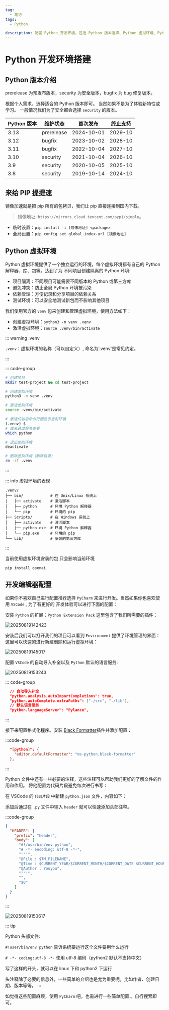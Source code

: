 ```yaml
---
tag:
  - 笔记
tags:
  - Python

description: 配置 Python 开发环境，包括 Python 版本选择、Python 虚拟环境、Python 环境变量、Python 包管理工具，以及常用的 Python 命令。
---
```


# Python 开发环境搭建

## Python 版本介绍

prerelease 为预发布版本，security 为安全版本，bugfix 为 bug 修复版本。

根据个人需求，选择适合的 Python 版本即可。
当然如果不是为了体验新特性或学习。
一般情况我们为了安全都会选择 `security` 的版本。

| Python 版本 | 维护状态   | 首次发布   | 终止支持 |
| ----------- | ---------- | ---------- | -------- |
| 3.13        | prerelease | 2024-10-01 | 2029-10  |
| 3.12        | bugfix     | 2023-10-02 | 2028-10  |
| 3.11        | bugfix     | 2022-10-04 | 2027-10  |
| 3.10        | security   | 2021-10-04 | 2026-10  |
| 3.9         | security   | 2020-10-05 | 2025-10  |
| 3.8         | security   | 2019-10-14 | 2024-10  |

## 来给 PIP 提提速

镜像加速就是把 pip 所有的包拷贝，我们让 pip 直接连接到国内下载。

> 镜像地址: `https://mirrors.cloud.tencent.com/pypi/simple`。

- 临时设置：`pip install -i [镜像地址] <package>`
- 全局设置：`pip config set global.index-url [镜像地址]`

## Python 虚拟环境

Python 虚拟环境提供了一个独立运行的环境，每个虚拟环境都有自己的 Python 解释器、库、包等。达到了为
不同项目创建隔离的 Python 环境:

- 项目隔离：不同项目可能需要不同版本的 Python 或第三方库
- 避免冲突：防止全局 Python 环境被污染
- 依赖管理：方便记录和分享项目的依赖关系
- 测试环境：可以安全地测试新包而不影响其他项目

我们使用官方的 `venv` 包来创建和管理虚拟环境，使用方法如下：

- 创建虚拟环境：`python3 -m venv .venv`
- 激活虚拟环境：`source .venv/bin/activate`

::: warning .venv

`.venv`：虚拟环境的名称（可以自定义）, 命名为'.venv'是常见约定。

:::

::: code-group

```sh [test-project]
# 创建项目
mkdir test-project && cd test-project

# 创建虚拟环境
python3 -m venv .venv

# 激活虚拟环境
source .venv/bin/activate

# 激活成功后命令行回显示当前环境
(.venv) $
# 或者通过命令查看
which python

# 退出虚拟环境
deactivate

# 删除虚拟环境（删除目录）
rm -rf .venv

```

:::

::: info 虚拟环境的表现

```
.venv/
├── bin/            # 在 Unix/Linux 系统上
│   ├── activate    # 激活脚本
│   ├── python      # 环境 Python 解释器
│   └── pip         # 环境的 pip
├── Scripts/        # 在 Windows 系统上
│   ├── activate    # 激活脚本
│   ├── python.exe  # 环境 Python 解释器
│   └── pip.exe     # 环境的 pip
└── Lib/            # 安装的第三方库
```

:::

当前使用虚拟环境安装的包 只会影响当前环境

`pip install openai`

## 开发编辑器配置

如果你不喜欢自己进行配置推荐选择 `PyCharm` 来进行开发。当然如果你也喜欢使用 `VSCode` , 为了有更好的
开发体验可以进行下面的配置：

安装 `Python` 的扩展：`Python Extension Pack` 这里包含了我们所需要的插件：

![20250819142423](http://images.qiuyouyou.cn/notes/20250819142423.png)

安装后我们可以打开我们的项目可以看到 `Environment` 提供了环境管理的界面：
这里可以快速的进行新建删除和运行虚拟环境：

![20250819145017](http://images.qiuyouyou.cn/notes/20250819145017.png)

配置 `VSCode` 的自动导入补全以及 `Python` 默认的语言服务:

![20250819153243](http://images.qiuyouyou.cn/notes/20250819153243.png)

::: code-group

```json [setting.json]
  // 自动导入补全
  "python.analysis.autoImportCompletions": true,
  "python.autoComplete.extraPaths": ["./src", "./lib"],
  // 默认语言服务
  "python.languageServer": "Pylance",
```

:::

接下来配置格式化程序。安装 [Black Formatter](https://marketplace.visualstudio.com/items?itemName=ms-python.black-formatter)插件并添加配置：

:::code-group

```json [setting.json]
  "[python]": {
    "editor.defaultFormatter": "ms-python.black-formatter"
  },
```

:::

Python 文件中还有一些必要的注释，这些注释可以帮助我们更好的了解文件的作用和作用。
将他配置为代码片段避免每次进行书写：

在 VSCode 的 `代码片段` 中新建 `python.json` 文件，内容如下：

添加后通过在 `.py` 文件中输入 `header` 就可以快速添加头部注释。

:::code-group

```json [python.json]
{
  "HEADER": {
    "prefix": "header",
    "body": [
      "#!/usr/bin/env python",
      "# -*- encoding: utf-8 -*-",
      "'''",
      "@File : $TM_FILENAME",
      "@Time : $CURRENT_YEAR/$CURRENT_MONTH/$CURRENT_DATE $CURRENT_HOUR:$CURRENT_MINUTE:$CURRENT_SECOND",
      "@Author : Youyou",
      "'''",
      "",
      "$0"
    ]
  }
}
```

:::

![20250819150617](http://images.qiuyouyou.cn/notes/20250819150617.png)

::: tip

Python 头部文件:

`#!user/bin/env python` 告诉系统要运行这个文件要用什么运行

`# -*- coding:utf-8 -*-` 使用 utf-8 编码（python2 默认不支持中文）

写了这样的开头，就可以在 linux 下和 python2 下运行

头注释除了必要的信息外，一些简单的介绍也是尤为重要呢，比如作者、创建日期、版本等等。
:::

如觉得这些配置麻烦，使用 `PyCharm` 吧。也需进行一些简单配置
。自行搜索即可。
